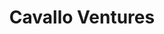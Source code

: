 ---
layout: firm_page
title: "Cavallo Ventures"
id: "cavallovc.com"
permalink: "/cavalloventurescavallovc.com/"
website: "https://www.cavallovc.com"
offices: "San Francisco (United States)"
investment_stages: "Seed, Series A, Series B"
portfolio_companies: "Cropguard, Solasta Bio, Pasture Bio, Talus Renewables, Windfall Bio, oto Lawn, Agtonomy, Lithos Carbon, Bond Pet Foods, Zya, Koidra, Vow Foods, Kuehnle Agrosystems, Omeat, Debut Biotechnology, microTERRA, ZymoChem, Harvest IQ, Andes Ag, Vestaron, Guardian Agriculture, Checkerspot, Native Microbials, Verdant Robotics, AgroSpheres, Sabanto Ag, FieldIn, Farmwise, Smartwyre, Soma Detect, Performance Livestock Analytics, Crop Enhancement, Trace Genomics, Taranis, Geltor, Sound Agriculture, ACG AG Consulting Group, Beta Hatch, Bountiful Ag, Boost Biomes, AgCode"
portfolio_link: "https://www.cavallovc.com/portfolio"
investment_markets: "Agriculture, Animal Health & Nutrition, Novel Ingredients"
founded_year: "2017"
description: "Cavallo Ventures is the VC arm of Wilbur-Ellis, enabling innovative technology across all business divisions and markets globally. As early investors and active board members, they take a hands-on approach to building companies."
linkedin: "https://www.linkedin.com/company/cavallo-ventures"
twitter: "https://twitter.com/WilburEllisCo"
instagram: ""
team_page: "https://www.cavallovc.com/about-us"
investor_type: "Venture Capital, Corporate VC"
crunchbase: "https://www.crunchbase.com/organization/cavallo-ventures"
pitchbook: "https://pitchbook.com/profiles/investor/178294-15"

# SEO Optimization
meta_title: "Cavallo Ventures - VC Firm - projectstartups.com"
meta_description: "Cavallo Ventures, Cavallo Ventures is the VC arm of Wilbur-Ellis, enabling innovative technology across all business divisions and markets globally. As early investors ..."
meta_keywords: "Cavallo Ventures, Agriculture, Animal Health & Nutrition, Novel Ingredients, VC firm, venture capital, startup investor, projectstartups.com"
canonical_url: "https://vc.projectstartups.com/cavalloventurescavallovc.com/"
---